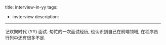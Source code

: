 title: interview-in-yy
tags:
- invterview
description:
---


记欢聚时代 (YY) 面试. 匆忙的一次面试经历, 也认识到自己在前端领域, 在程序员行列中还有很多不足.



